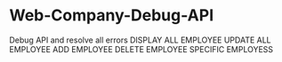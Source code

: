 # Web-Company-Debug-API

Debug API and resolve all errors
DISPLAY ALL EMPLOYEE
UPDATE ALL EMPLOYEE
ADD EMPLOYEE
DELETE EMPLOYEE
SPECIFIC EMPLOYESS
